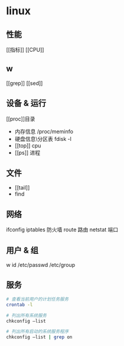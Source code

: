 # linux
## 性能
[[指标]]
[[CPU]]
## w
[[grep]]
[[sed]]

## 设备 & 运行
[[proc]]目录

- 内存信息
/proc/meminfo
- 硬盘信息\分区表
fdisk -l
- [[top]] cpu
- [[ps]] 进程

## 文件
- [[tail]]
- find

## 网络
ifconfig
iptables 防火墙
route 路由
netstat 端口

## 用户 & 组
w
id
/etc/passwd
/etc/group

## 服务
```bash
# 查看当前用户的计划任务服务
crontab -l 

# 列出所有系统服务
chkconfig –list 

# 列出所有启动的系统服务程序
chkconfig –list | grep on 
```